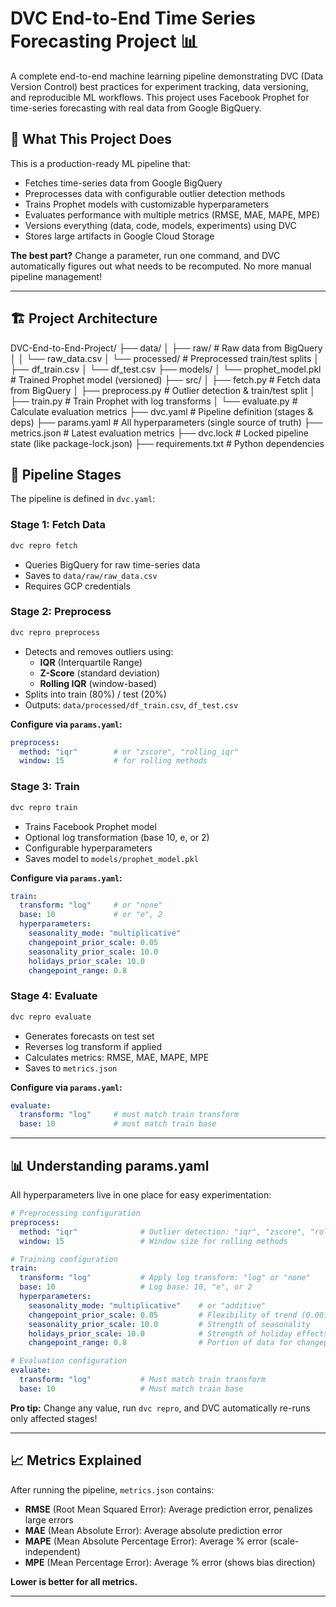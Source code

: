 # DVC End-to-End Time Series Forecasting Project 📊

A complete end-to-end machine learning pipeline demonstrating DVC (Data Version Control) best practices for experiment tracking, data versioning, and reproducible ML workflows. This project uses Facebook Prophet for time-series forecasting with real data from Google BigQuery.

## 🎯 What This Project Does

This is a production-ready ML pipeline that:
- Fetches time-series data from Google BigQuery
- Preprocesses data with configurable outlier detection methods
- Trains Prophet models with customizable hyperparameters
- Evaluates performance with multiple metrics (RMSE, MAE, MAPE, MPE)
- Versions everything (data, code, models, experiments) using DVC
- Stores large artifacts in Google Cloud Storage

**The best part?** Change a parameter, run one command, and DVC automatically figures out what needs to be recomputed. No more manual pipeline management!

---

## 🏗️ Project Architecture

DVC-End-to-End-Project/
├── data/
│ ├── raw/ # Raw data from BigQuery
│ │ └── raw_data.csv
│ └── processed/ # Preprocessed train/test splits
│ ├── df_train.csv
│ └── df_test.csv
├── models/
│ └── prophet_model.pkl # Trained Prophet model (versioned)
├── src/
│ ├── fetch.py # Fetch data from BigQuery
│ ├── preprocess.py # Outlier detection & train/test split
│ ├── train.py # Train Prophet with log transforms
│ └── evaluate.py # Calculate evaluation metrics
├── dvc.yaml # Pipeline definition (stages & deps)
├── params.yaml # All hyperparameters (single source of truth)
├── metrics.json # Latest evaluation metrics
├── dvc.lock # Locked pipeline state (like package-lock.json)
├── requirements.txt # Python dependencies

## 🔧 Pipeline Stages

The pipeline is defined in `dvc.yaml`:

### Stage 1: Fetch Data
```bash
dvc repro fetch
```
- Queries BigQuery for raw time-series data
- Saves to `data/raw/raw_data.csv`
- Requires GCP credentials

### Stage 2: Preprocess
```bash
dvc repro preprocess
```
- Detects and removes outliers using:
  - **IQR** (Interquartile Range)
  - **Z-Score** (standard deviation)
  - **Rolling IQR** (window-based)
- Splits into train (80%) / test (20%)
- Outputs: `data/processed/df_train.csv`, `df_test.csv`

**Configure via `params.yaml`:**
```yaml
preprocess:
  method: "iqr"        # or "zscore", "rolling_iqr"
  window: 15           # for rolling methods
```

### Stage 3: Train
```bash
dvc repro train
```
- Trains Facebook Prophet model
- Optional log transformation (base 10, e, or 2)
- Configurable hyperparameters
- Saves model to `models/prophet_model.pkl`

**Configure via `params.yaml`:**
```yaml
train:
  transform: "log"     # or "none"
  base: 10             # or "e", 2
  hyperparameters:
    seasonality_mode: "multiplicative"
    changepoint_prior_scale: 0.05
    seasonality_prior_scale: 10.0
    holidays_prior_scale: 10.0
    changepoint_range: 0.8
```

### Stage 4: Evaluate
```bash
dvc repro evaluate
```
- Generates forecasts on test set
- Reverses log transform if applied
- Calculates metrics: RMSE, MAE, MAPE, MPE
- Saves to `metrics.json`

**Configure via `params.yaml`:**
```yaml
evaluate:
  transform: "log"     # must match train transform
  base: 10             # must match train base
```

---

## 📊 Understanding params.yaml

All hyperparameters live in one place for easy experimentation:

```yaml
# Preprocessing configuration
preprocess:
  method: "iqr"              # Outlier detection: "iqr", "zscore", "rolling_iqr"
  window: 15                 # Window size for rolling methods

# Training configuration
train:
  transform: "log"           # Apply log transform: "log" or "none"
  base: 10                   # Log base: 10, "e", or 2
  hyperparameters:
    seasonality_mode: "multiplicative"    # or "additive"
    changepoint_prior_scale: 0.05         # Flexibility of trend (0.001-0.5)
    seasonality_prior_scale: 10.0         # Strength of seasonality
    holidays_prior_scale: 10.0            # Strength of holiday effects
    changepoint_range: 0.8                # Portion of data for changepoints

# Evaluation configuration
evaluate:
  transform: "log"           # Must match train transform
  base: 10                   # Must match train base
```

**Pro tip:** Change any value, run `dvc repro`, and DVC automatically re-runs only affected stages!

---

## 📈 Metrics Explained

After running the pipeline, `metrics.json` contains:

- **RMSE** (Root Mean Squared Error): Average prediction error, penalizes large errors
- **MAE** (Mean Absolute Error): Average absolute prediction error
- **MAPE** (Mean Absolute Percentage Error): Average % error (scale-independent)
- **MPE** (Mean Percentage Error): Average % error (shows bias direction)

**Lower is better for all metrics.**

---
